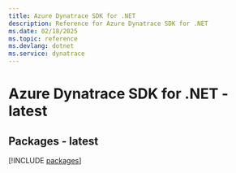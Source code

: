 ```yaml
---
title: Azure Dynatrace SDK for .NET
description: Reference for Azure Dynatrace SDK for .NET
ms.date: 02/18/2025
ms.topic: reference
ms.devlang: dotnet
ms.service: dynatrace
---
```

# Azure Dynatrace SDK for .NET - latest
## Packages - latest
[!INCLUDE [packages](dynatrace-index.md)]